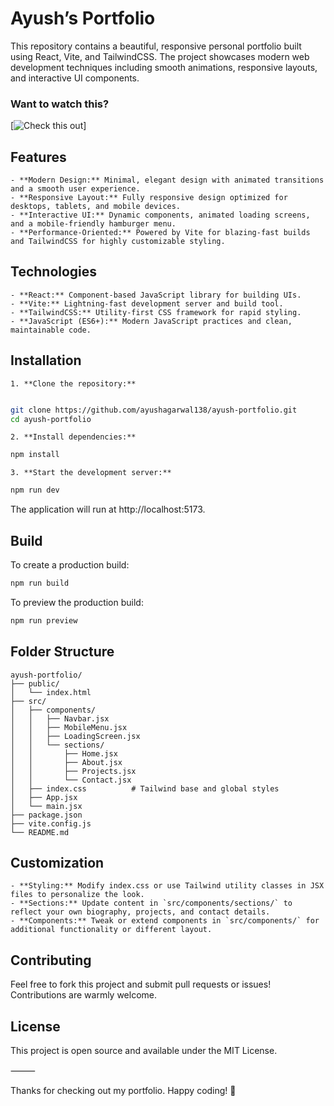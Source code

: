 # Ayush’s Portfolio

This repository contains a beautiful, responsive personal portfolio built using React, Vite, and TailwindCSS. The project showcases modern web development techniques including smooth animations, responsive layouts, and interactive UI components.

### Want to watch this?

[![Check this out](https://drive.google.com/file/d/1ypazvwzxUH2QHA5Uu910Ev039TfHJRdd/view?usp=drive_link)]

## Features

	- **Modern Design:** Minimal, elegant design with animated transitions and a smooth user experience.
	- **Responsive Layout:** Fully responsive design optimized for desktops, tablets, and mobile devices.
	- **Interactive UI:** Dynamic components, animated loading screens, and a mobile-friendly hamburger menu.
	- **Performance-Oriented:** Powered by Vite for blazing-fast builds and TailwindCSS for highly customizable styling.

## Technologies

	- **React:** Component-based JavaScript library for building UIs.
	- **Vite:** Lightning-fast development server and build tool.
	- **TailwindCSS:** Utility-first CSS framework for rapid styling.
	- **JavaScript (ES6+):** Modern JavaScript practices and clean, maintainable code.

## Installation

	1. **Clone the repository:**
 
 ```bash

git clone https://github.com/ayushagarwal138/ayush-portfolio.git
cd ayush-portfolio
```

	2. **Install dependencies:**
```bash
npm install
```


	3. **Start the development server:**
```bash
npm run dev
```

The application will run at http://localhost:5173.

## Build

To create a production build:

```bash
npm run build
```

To preview the production build:

```bash
npm run preview
```

## Folder Structure

```
ayush-portfolio/
├── public/
│   └── index.html
├── src/
│   ├── components/
│   │   ├── Navbar.jsx
│   │   ├── MobileMenu.jsx
│   │   ├── LoadingScreen.jsx
│   │   └── sections/
│   │       ├── Home.jsx
│   │       ├── About.jsx
│   │       ├── Projects.jsx
│   │       └── Contact.jsx
│   ├── index.css          # Tailwind base and global styles
│   ├── App.jsx
│   └── main.jsx
├── package.json
├── vite.config.js
└── README.md
```

## Customization
	- **Styling:** Modify index.css or use Tailwind utility classes in JSX files to personalize the look.
	- **Sections:** Update content in `src/components/sections/` to reflect your own biography, projects, and contact details.
	- **Components:** Tweak or extend components in `src/components/` for additional functionality or different layout.

## Contributing

Feel free to fork this project and submit pull requests or issues! Contributions are warmly welcome.

## License

This project is open source and available under the MIT License.

⸻

Thanks for checking out my portfolio. Happy coding! 🚀
